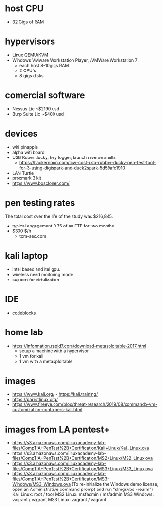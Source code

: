 # host CPU
- 32 Gigs of RAM 

# hypervisors
- Linux QEMU/KVM
- Windows VMware Workstation Player, /VMWare Workstation 7
  - each host 8-10gigs RAM
  - 2 CPU's
  - 8 gigs disks

# comercial software
- Nessus Lic      ~$2190 usd
- Burp Suite Lic  ~$400 usd

# devices
- wifi pinapple
- alpha wifi board
- USB Ruber ducky, key logger, launch reverse shells
  - https://hackernoon.com/low-cost-usb-rubber-ducky-pen-test-tool-for-3-using-digispark-and-duck2spark-5d59afc1910
- LAN Turtle
- proxmark 3 kit
- https://www.boscloner.com/

# pen testing rates
The total cost over the life of the
study was $216,845.
- typical engagement 0.75 of an FTE for two months
- $300 $/h
  - tcm-sec.com

# kali laptop
- intel based and itel gpu.
- wireless need moitoring mode
- support for virtulization

# IDE
- codeblocks

# home lab
- https://information.rapid7.com/download-metasploitable-2017.html
  - setup a machine with a hypervisor
  - 1 vm for kali
  - 1 vm with a metasploitable

# images
- https://www.kali.org/ - https://kali.training/ 
- https://parrotlinux.org/
- https://www.fireeye.com/blog/threat-research/2019/08/commando-vm-customization-containers-kali.html

# images from LA pentest+
- https://s3.amazonaws.com/linuxacademy-lab-files/CompTIA+PenTest%2B+Certification/Kali+Linux/Kali_Linux.ova
- https://s3.amazonaws.com/linuxacademy-lab-files/CompTIA+PenTest%2B+Certification/MS2+Linux/MS2_Linux.ova
- https://s3.amazonaws.com/linuxacademy-lab-files/CompTIA+PenTest%2B+Certification/MS3+Linux/MS3_Linux.ova
- https://s3.amazonaws.com/linuxacademy-lab-files/CompTIA+PenTest%2B+Certification/MS3-Windows/MS3_Windows.ova (To re-initialize the Windows demo license, open an Administrative command prompt and run "slmgr.vbs -rearm")
Kali Linux: root / toor
MS2 Linux: msfadmin / msfadmin
MS3 Windows: vagrant / vagrant
MS3 Linux: vagrant / vagrant